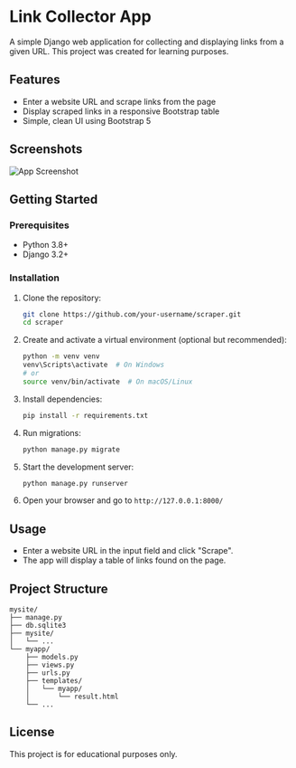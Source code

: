 # Link Collector App

A simple Django web application for collecting and displaying links from a given URL. This project was created for learning purposes.

## Features
- Enter a website URL and scrape links from the page
- Display scraped links in a responsive Bootstrap table
- Simple, clean UI using Bootstrap 5

## Screenshots
![App Screenshot](screenshot.png)

## Getting Started

### Prerequisites
- Python 3.8+
- Django 3.2+

### Installation
1. Clone the repository:
   ```bash
   git clone https://github.com/your-username/scraper.git
   cd scraper
   ```
2. Create and activate a virtual environment (optional but recommended):
   ```bash
   python -m venv venv
   venv\Scripts\activate  # On Windows
   # or
   source venv/bin/activate  # On macOS/Linux
   ```
3. Install dependencies:
   ```bash
   pip install -r requirements.txt
   ```
4. Run migrations:
   ```bash
   python manage.py migrate
   ```
5. Start the development server:
   ```bash
   python manage.py runserver
   ```
6. Open your browser and go to `http://127.0.0.1:8000/`

## Usage
- Enter a website URL in the input field and click "Scrape".
- The app will display a table of links found on the page.

## Project Structure
```
mysite/
├── manage.py
├── db.sqlite3
├── mysite/
│   └── ...
└── myapp/
    ├── models.py
    ├── views.py
    ├── urls.py
    ├── templates/
    │   └── myapp/
    │       └── result.html
    └── ...
```

## License
This project is for educational purposes only.
